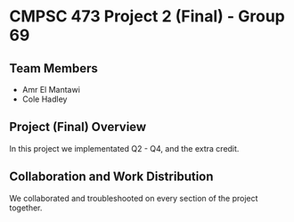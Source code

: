 # CMPSC 473 Project 2 (Final) - Group 69

## Team Members
- Amr El Mantawi
- Cole Hadley

## Project (Final) Overview

In this project we implementated Q2 - Q4, and the extra credit.

## Collaboration and Work Distribution

We collaborated and troubleshooted on every section of the project together.